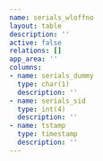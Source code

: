 ```yaml
---
name: serials_wloffno
layout: table
description: ''
active: false
relations: []
app_area: ''
columns:
- name: serials_dummy
  type: char(1)
  description: ''
- name: serials_sid
  type: int(4)
  description: ''
- name: tstamp
  type: timestamp
  description: ''
---
```


